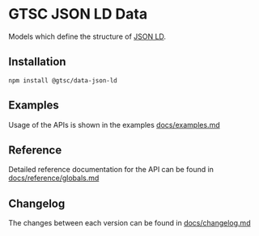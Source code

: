 # GTSC JSON LD Data

Models which define the structure of [JSON LD](https://json-ld.org/).

## Installation

```shell
npm install @gtsc/data-json-ld
```

## Examples

Usage of the APIs is shown in the examples [docs/examples.md](docs/examples.md)

## Reference

Detailed reference documentation for the API can be found in [docs/reference/globals.md](docs/reference/globals.md)

## Changelog

The changes between each version can be found in [docs/changelog.md](docs/changelog.md)
